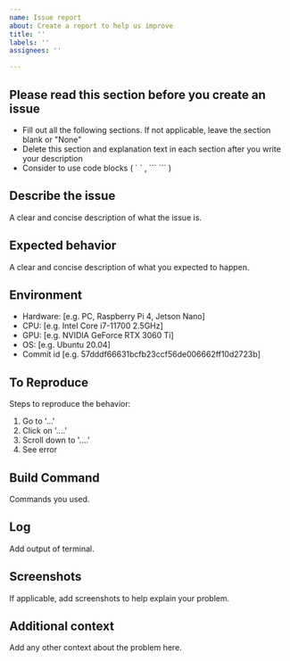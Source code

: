 ```yaml
---
name: Issue report
about: Create a report to help us improve
title: ''
labels: ''
assignees: ''

---
```


## Please read this section before you create an issue
- Fill out all the following sections. If not applicable, leave the section blank or "None"
- Delete this section and explanation text in each section after you write your description
- Consider to use code blocks ( \` \` , \`\`\`  \`\`\` )

## Describe the issue
A clear and concise description of what the issue is.

## Expected behavior
A clear and concise description of what you expected to happen.

## Environment
 - Hardware: [e.g. PC, Raspberry Pi 4, Jetson Nano]
 - CPU: [e.g. Intel Core i7-11700 2.5GHz]
 - GPU: [e.g. NVIDIA GeForce RTX 3060 Ti]
 - OS: [e.g. Ubuntu 20.04]
 - Commit id [e.g. 57dddf66631bcfb23ccf56de006662ff10d2723b]

## To Reproduce
Steps to reproduce the behavior:
1. Go to '...'
2. Click on '....'
3. Scroll down to '....'
4. See error

## Build Command
Commands you used.

## Log
Add output of terminal.

## Screenshots
If applicable, add screenshots to help explain your problem.

## Additional context
Add any other context about the problem here.
